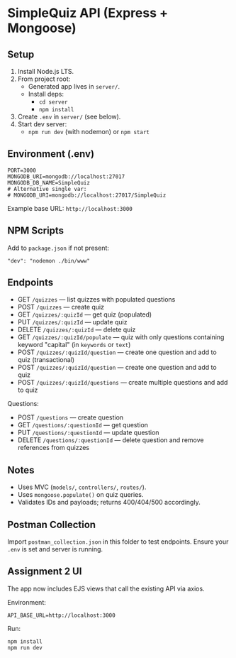 # SimpleQuiz API (Express + Mongoose)

## Setup
1. Install Node.js LTS.
2. From project root:
   - Generated app lives in `server/`.
   - Install deps:
     - `cd server`
     - `npm install`
3. Create `.env` in `server/` (see below).
4. Start dev server:
   - `npm run dev` (with nodemon) or `npm start`

## Environment (.env)
```
PORT=3000
MONGODB_URI=mongodb://localhost:27017
MONGODB_DB_NAME=SimpleQuiz
# Alternative single var:
# MONGODB_URI=mongodb://localhost:27017/SimpleQuiz
```

Example base URL: `http://localhost:3000`

## NPM Scripts
Add to `package.json` if not present:
```
"dev": "nodemon ./bin/www"
```

## Endpoints
- GET `/quizzes` — list quizzes with populated questions
- POST `/quizzes` — create quiz
- GET `/quizzes/:quizId` — get quiz (populated)
- PUT `/quizzes/:quizId` — update quiz
- DELETE `/quizzes/:quizId` — delete quiz
- GET `/quizzes/:quizId/populate` — quiz with only questions containing keyword "capital" (in `keywords` or `text`)
- POST `/quizzes/:quizId/question` — create one question and add to quiz (transactional)
 - POST `/quizzes/:quizId/question` — create one question and add to quiz
- POST `/quizzes/:quizId/questions` — create multiple questions and add to quiz

Questions:
- POST `/questions` — create question
- GET `/questions/:questionId` — get question
- PUT `/questions/:questionId` — update question
- DELETE `/questions/:questionId` — delete question and remove references from quizzes

## Notes
- Uses MVC (`models/`, `controllers/`, `routes/`).
- Uses `mongoose.populate()` on quiz queries.
- Validates IDs and payloads; returns 400/404/500 accordingly.

## Postman Collection
Import `postman_collection.json` in this folder to test endpoints. Ensure your `.env` is set and server is running.

## Assignment 2 UI

The app now includes EJS views that call the existing API via axios.

Environment:
```
API_BASE_URL=http://localhost:3000
```

Run:
```
npm install
npm run dev
```
